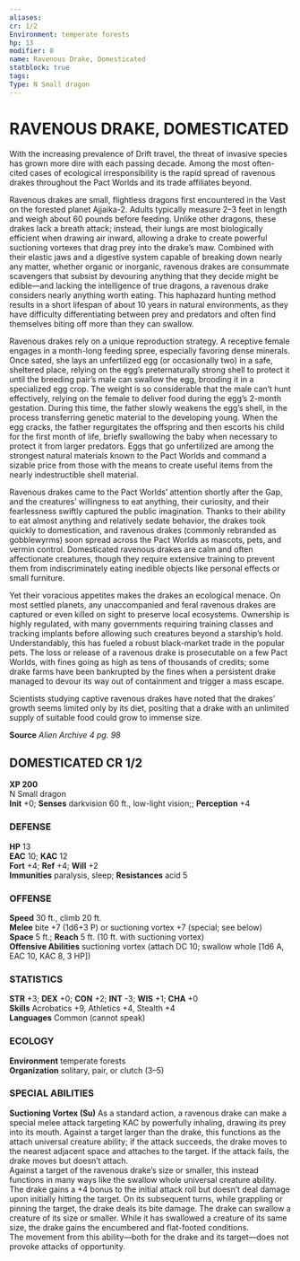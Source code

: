 ```yaml
---
aliases: 
cr: 1/2
Environment: temperate forests  
hp: 13
modifier: 0
name: Ravenous Drake, Domesticated
statblock: true
tags: 
Type: N Small dragon  
---
```

# RAVENOUS DRAKE, DOMESTICATED
With the increasing prevalence of Drift travel, the threat of invasive species has grown more dire with each passing decade. Among the most often-cited cases of ecological irresponsibility is the rapid spread of ravenous drakes throughout the Pact Worlds and its trade affiliates beyond.

Ravenous drakes are small, flightless dragons first encountered in the Vast on the forested planet Ajjaika-2. Adults typically measure 2–3 feet in length and weigh about 60 pounds before feeding. Unlike other dragons, these drakes lack a breath attack; instead, their lungs are most biologically efficient when drawing air inward, allowing a drake to create powerful suctioning vortexes that drag prey into the drake’s maw. Combined with their elastic jaws and a digestive system capable of breaking down nearly any matter, whether organic or inorganic, ravenous drakes are consummate scavengers that subsist by devouring anything that they decide might be edible—and lacking the intelligence of true dragons, a ravenous drake considers nearly anything worth eating. This haphazard hunting method results in a short lifespan of about 10 years in natural environments, as they have difficulty differentiating between prey and predators and often find themselves biting off more than they can swallow.

Ravenous drakes rely on a unique reproduction strategy. A receptive female engages in a month-long feeding spree, especially favoring dense minerals. Once sated, she lays an unfertilized egg (or occasionally two) in a safe, sheltered place, relying on the egg’s preternaturally strong shell to protect it until the breeding pair’s male can swallow the egg, brooding it in a specialized egg crop. The weight is so considerable that the male can’t hunt effectively, relying on the female to deliver food during the egg’s 2-month gestation. During this time, the father slowly weakens the egg’s shell, in the process transferring genetic material to the developing young. When the egg cracks, the father regurgitates the offspring and then escorts his child for the first month of life, briefly swallowing the baby when necessary to protect it from larger predators. Eggs that go unfertilized are among the strongest natural materials known to the Pact Worlds and command a sizable price from those with the means to create useful items from the nearly indestructible shell material.

Ravenous drakes came to the Pact Worlds’ attention shortly after the Gap, and the creatures’ willingness to eat anything, their curiosity, and their fearlessness swiftly captured the public imagination. Thanks to their ability to eat almost anything and relatively sedate behavior, the drakes took quickly to domestication, and ravenous drakes (commonly rebranded as gobblewyrms) soon spread across the Pact Worlds as mascots, pets, and vermin control. Domesticated ravenous drakes are calm and often affectionate creatures, though they require extensive training to prevent them from indiscriminately eating inedible objects like personal effects or small furniture.

Yet their voracious appetites makes the drakes an ecological menace. On most settled planets, any unaccompanied and feral ravenous drakes are captured or even killed on sight to preserve local ecosystems. Ownership is highly regulated, with many governments requiring training classes and tracking implants before allowing such creatures beyond a starship’s hold. Understandably, this has fueled a robust black-market trade in the popular pets. The loss or release of a ravenous drake is prosecutable on a few Pact Worlds, with fines going as high as tens of thousands of credits; some drake farms have been bankrupted by the fines when a persistent drake managed to devour its way out of containment and trigger a mass escape.

Scientists studying captive ravenous drakes have noted that the drakes’ growth seems limited only by its diet, positing that a drake with an unlimited supply of suitable food could grow to immense size.

**Source** _Alien Archive 4 pg. 98_

## DOMESTICATED CR 1/2

**XP 200**  
N Small dragon  
**Init** +0; **Senses** darkvision 60 ft., low-light vision;; **Perception** +4  

### DEFENSE

**HP** 13  
**EAC** 10; **KAC** 12  
**Fort** +4; **Ref** +4; **Will** +2  
**Immunities** paralysis, sleep; **Resistances** acid 5  

### OFFENSE

**Speed** 30 ft., climb 20 ft.  
**Melee** bite +7 (1d6+3 P) or suctioning vortex +7 (special; see below)  
**Space** 5 ft.; **Reach** 5 ft. (10 ft. with suctioning vortex)  
**Offensive Abilities** suctioning vortex (attach DC 10; swallow whole \[1d6 A, EAC 10, KAC 8, 3 HP\])

### STATISTICS

**STR** +3; **DEX** +0; **CON** +2; **INT** -3; **WIS** +1; **CHA** +0  
**Skills** Acrobatics +9, Athletics +4, Stealth +4  
**Languages** Common (cannot speak)

### ECOLOGY

**Environment** temperate forests  
**Organization** solitary, pair, or clutch (3–5)

### SPECIAL ABILITIES

**Suctioning Vortex (Su)** As a standard action, a ravenous drake can make a special melee attack targeting KAC by powerfully inhaling, drawing its prey into its mouth. Against a target larger than the drake, this functions as the attach universal creature ability; if the attack succeeds, the drake moves to the nearest adjacent space and attaches to the target. If the attack fails, the drake moves but doesn’t attach.  
Against a target of the ravenous drake’s size or smaller, this instead functions in many ways like the swallow whole universal creature ability. The drake gains a +4 bonus to the initial attack roll but doesn’t deal damage upon initially hitting the target. On its subsequent turns, while grappling or pinning the target, the drake deals its bite damage. The drake can swallow a creature of its size or smaller. While it has swallowed a creature of its same size, the drake gains the encumbered and flat-footed conditions.  
The movement from this ability—both for the drake and its target—does not provoke attacks of opportunity.
